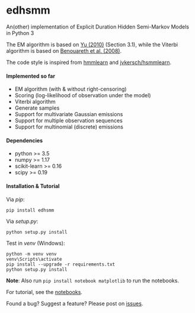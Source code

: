 # edhsmm
An(other) implementation of Explicit Duration Hidden Semi-Markov Models in Python 3

The EM algorithm is based on [Yu (2010)](https://www.sciencedirect.com/science/article/pii/S0004370209001416) (Section 3.1), while the Viterbi algorithm is based on [Benouareth et al. (2008)](https://link.springer.com/article/10.1155/2008/247354).

The code style is inspired from [hmmlearn](https://github.com/hmmlearn/hmmlearn) and [jvkersch/hsmmlearn](https://github.com/jvkersch/hsmmlearn).

#### Implemented so far
- EM algorithm (with & without right-censoring)
- Scoring (log-likelihood of observation under the model)
- Viterbi algorithm
- Generate samples
- Support for multivariate Gaussian emissions
- Support for multiple observation sequences
- Support for multinomial (discrete) emissions

#### Dependencies
- python >= 3.5
- numpy >= 1.17
- scikit-learn >= 0.16
- scipy >= 0.19

#### Installation & Tutorial
Via *pip*:
```console
pip install edhsmm
```

Via *setup.py*:
```console
python setup.py install
```

Test in *venv* (Windows):
```console
python -m venv venv
venv\Scripts\activate
pip install --upgrade -r requirements.txt
python setup.py install
```

**Note**: Also run `pip install notebook matplotlib` to run the notebooks.

For tutorial, see the [notebooks](notebooks).

Found a bug? Suggest a feature? Please post on [issues](https://github.com/poypoyan/edhmm/issues).